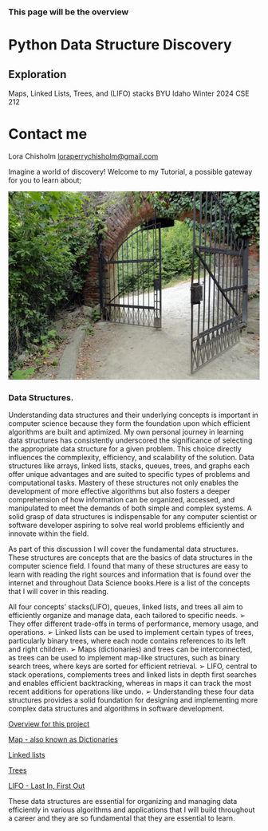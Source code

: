 ### This page will be the overview

# Python Data Structure Discovery

## Exploration

Maps, Linked Lists, Trees, and (LIFO) stacks
BYU Idaho Winter 2024
CSE 212

# Contact me

Lora Chisholm
loraperrychisholm@gmail.com

Imagine a world of discovery!
Welcome to my Tutorial, a possible gateway for you to learn about;

![Linked list](gateway.jpg "Linked Lists")

### Data Structures.

Understanding data structures and their underlying concepts is important in computer science because they form the foundation upon which efficient algorithms are built and aptimized. My own personal journey in learning data structures has consistently underscored the significance of selecting the appropriate data structure for a given problem. This choice directly influences the commplexity, efficiency, and scalability of the solution. Data structures like arrays, linked lists, stacks, queues, trees, and graphs each offer unique advantages and are suited to specific types of problems and computational tasks. Mastery of these structures not only enables the development of more effective algorithms but also fosters a deeper comprehension of how information can be organized, accessed, and manipulated to meet the demands of both simple and complex systems. A solid grasp of data structures is indispensable for any computer scientist or software developer aspiring to solve real world problems efficiently and innovate within the field.

As part of this discussion I will cover the fundamental data structures. These structures are concepts that are the basics of data structures in the computer science field. I found that many of these structures are easy to learn with reading the right sources and information that is found over the internet and throughout Data Science books.Here is a list of the concepts that I will cover in this reading.

All four concepts’ stacks(LIFO), queues, linked lists, and trees all aim to efficiently organize
and manage data, each tailored to specific needs.
➢ They offer different trade-offs in terms of performance, memory usage, and operations.
➢ Linked lists can be used to implement certain types of trees, particularly binary trees, where
each node contains references to its left and right children.
➢ Maps (dictionaries) and trees can be interconnected, as trees can be used to implement
map-like structures, such as binary search trees, where keys are sorted for efficient
retrieval.
➢ LIFO, central to stack operations, complements trees and linked lists in depth first searches
and enables efficient backtracking, whereas in maps it can track the most recent additions
for operations like undo.
➢ Understanding these four data structures provides a solid foundation for designing and
implementing more complex data structures and algorithms in software development.

[Overview for this project](https://github.com/lachisholm/Data_Structure_Discovery/blob/main/Overview.md)

[Map - also known as Dictionaries](https://github.com/lachisholm/Data_Structure_Discovery/blob/main/Maps.md)

[Linked lists](https://github.com/lachisholm/Data_Structure_Discovery/blob/main/Links.md)

[Trees](https://github.com/lachisholm/Data_Structure_Discovery/blob/main/Trees.md)

[LIFO - Last In, First Out](https://github.com/lachisholm/Data_Structure_Discovery/blob/main/LIFO.md)

These data structures are essential for organizing and managing data efficiently in various algorithms and applications that I will build throughout a career and they are so fundamental that they are essential to learn.
